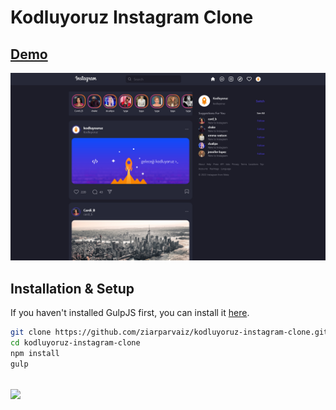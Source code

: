 # Kodluyoruz Instagram Clone

## [Demo](https://kodluyoruz-instagram-clone.vercel.app/)
![](./app/images/screenshot.png)

## Installation & Setup
If you haven't installed GulpJS first, you can install it [here](https://gulpjs.com/docs/en/getting-started/quick-start/).

```bash
git clone https://github.com/ziarparvaiz/kodluyoruz-instagram-clone.git
cd kodluyoruz-instagram-clone
npm install
gulp
```

<div style ="margin-top:2rem; margin-bottom:2rem;"> 
<a href="https://github.com/ziarparvaiz/kodluyoruz-instagram-clone/graphs/contributors">
  <img width="200" heigth="200" src="https://contrib.rocks/image?repo=ziarparvaiz/kodluyoruz-instagram-clone" />
</a>
